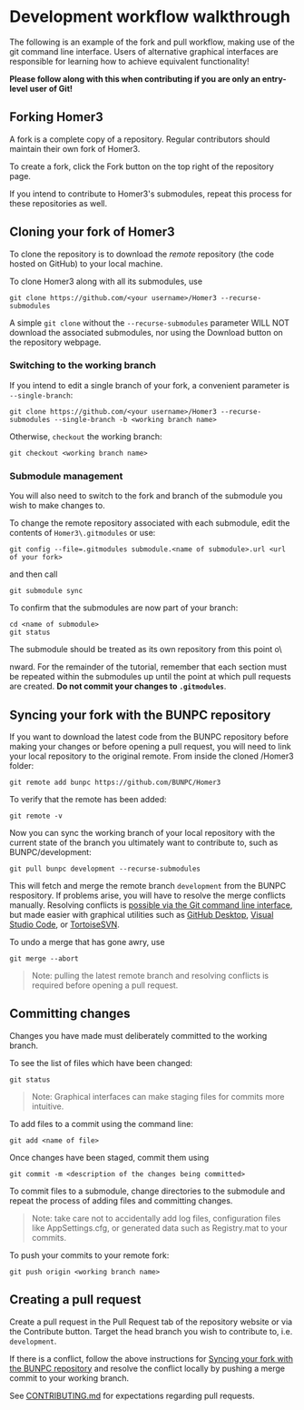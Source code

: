 # Development workflow walkthrough

The following is an example of the fork and pull workflow, making use of the git command line interface. Users of alternative graphical interfaces are responsible for learning how to achieve equivalent functionality!

**Please follow along with this when contributing if you are only an entry-level user of Git!**

## Forking Homer3

A fork is a complete copy of a repository. Regular contributors should maintain their own fork of Homer3.

To create a fork, click the Fork button on the top right of the repository page.

If you intend to contribute to Homer3's submodules, repeat this process for these repositories as well.

## Cloning your fork of Homer3

To clone the repository is to download the *remote* repository (the code hosted on GitHub) to your local machine.

To clone Homer3 along with all its submodules, use

```shell
git clone https://github.com/<your username>/Homer3 --recurse-submodules
```

A simple `git clone` without the `--recurse-submodules` parameter WILL NOT download the associated submodules, nor using the Download button on the repository webpage.

### Switching to the working branch

 If you intend to edit a single branch of your fork, a convenient parameter is `--single-branch`:

 ```shell
git clone https://github.com/<your username>/Homer3 --recurse-submodules --single-branch -b <working branch name>
```

Otherwise, `checkout` the working branch:
 ```shell
git checkout <working branch name>
```

### Submodule management

You will also need to switch to the fork and branch of the submodule you wish to make changes to.

To change the remote repository associated with each submodule, edit the contents of `Homer3\.gitmodules` or use:
```shell
git config --file=.gitmodules submodule.<name of submodule>.url <url of your fork>
```
and then call
```shell
git submodule sync
```
To confirm that the submodules are now part of your branch:
 ```shell
 cd <name of submodule>
git status
```
The submodule should be treated as its own repository from this point o\



nward. For the remainder of the tutorial, remember that each section must be repeated within the submodules up until the point at which pull requests are created. **Do not commit your changes to `.gitmodules`**.

## Syncing your fork with the BUNPC repository

If you want to download the latest code from the BUNPC repository before making your changes or before opening a pull request, you will need to link your local repository to the original remote. From inside the cloned /Homer3 folder:
```shell
git remote add bunpc https://github.com/BUNPC/Homer3
```

To verify that the remote has been added:
```shell
git remote -v
```

Now you can sync the working branch of your local repository with the current state of the branch you ultimately want to contribute to, such as BUNPC/development:
```shell
git pull bunpc development --recurse-submodules
```

This will fetch and merge the remote branch `development` from the BUNPC respository. If problems arise, you will have to resolve the merge conflicts manually. Resolving conflicts is [possible via the Git command line interface](https://docs.github.com/en/github/collaborating-with-pull-requests/addressing-merge-conflicts/resolving-a-merge-conflict-using-the-command-line), but made easier with graphical utilities such as [GitHub Desktop](https://desktop.github.com/), [Visual Studio Code](https://code.visualstudio.com/), or [TortoiseSVN](https://tortoisesvn.net/).

To undo a merge that has gone awry, use
```shell
git merge --abort
```

> Note: pulling the latest remote branch and resolving conflicts is required before opening a pull request.

## Committing changes

Changes you have made must deliberately committed to the working branch.

To see the list of files which have been changed:
```shell
git status
```

> Note: Graphical interfaces can make staging files for commits more intuitive. 

To add files to a commit using the command line:
```shell
git add <name of file>
```

Once changes have been staged, commit them using
```shell
git commit -m <description of the changes being committed>
```

To commit files to a submodule, change directories to the submodule and repeat the process of adding files and committing changes.

> Note: take care not to accidentally add log files, configuration files like AppSettings.cfg, or generated data such as Registry.mat to your commits.

To push your commits to your remote fork:
```shell
git push origin <working branch name>
```

## Creating a pull request

Create a pull request in the Pull Request tab of the repository website or via the Contribute button. Target the head branch you wish to contribute to, i.e. `development`.

If there is a conflict, follow the above instructions for [Syncing your fork with the BUNPC repository](Syncing-your-fork-with-the-BUNPC-repository) and resolve the conflict locally by pushing a merge commit to your working branch.

See [CONTRIBUTING.md](CONTRIBUTING.md) for expectations regarding pull requests.

